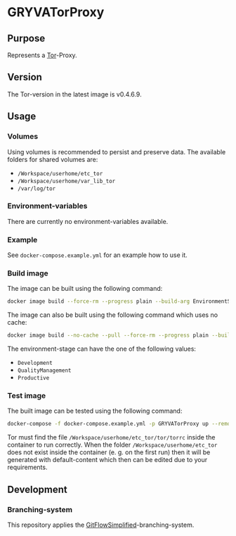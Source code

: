 # GRYVATorProxy

## Purpose

Represents a [Tor](https://www.torproject.org/)-Proxy.

## Version

The Tor-version in the latest image is v0.4.6.9.

## Usage

### Volumes

Using volumes is recommended to persist and preserve data. The available folders for shared volumes are:

- `/Workspace/userhome/etc_tor`
- `/Workspace/userhome/var_lib_tor`
- `/var/log/tor`

### Environment-variables

There are currently no environment-variables available.

### Example

See `docker-compose.example.yml` for an example how to use it.

### Build image

The image can be built using the following command:

``` sh
docker image build --force-rm --progress plain --build-arg EnvironmentStage=Development --tag gryvatorproxy:latest .
```

The image can also be built using the following command which uses no cache:

``` sh
docker image build --no-cache --pull --force-rm --progress plain --build-arg EnvironmentStage=Development --tag gryvatorproxy:latest .
```

The environment-stage can have the one of the following values:

- `Development`
- `QualityManagement`
- `Productive`

### Test image

The built image can be tested using the following command:

``` sh
docker-compose -f docker-compose.example.yml -p GRYVATorProxy up --remove-orphans --force-recreate
```

Tor must find the file `/Workspace/userhome/etc_tor/tor/torrc` inside the container to run correctly.
When the folder `/Workspace/userhome/etc_tor` does not exist inside the container (e. g. on the first run) then it will be generated with default-content which then can be edited due to your requirements.

## Development

### Branching-system

This repository applies the [GitFlowSimplified](https://projects.aniondev.de/CommonUtilities/Templates/ProjectTemplates/-/blob/main/Templates/Conventions/BranchingSystem/GitFlowSimplified.md)-branching-system.

